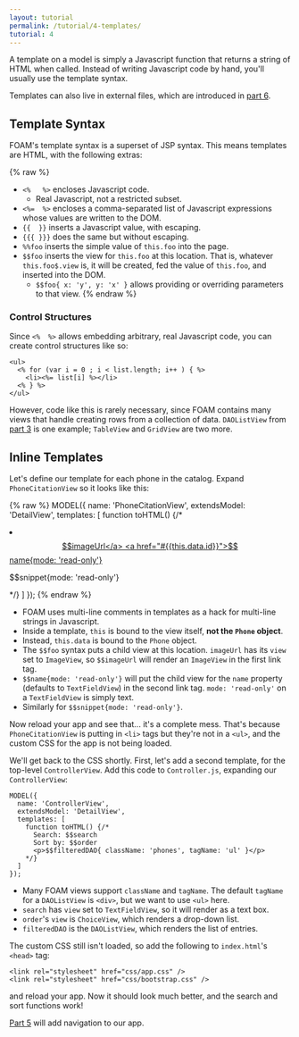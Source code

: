 ```yaml
---
layout: tutorial
permalink: /tutorial/4-templates/
tutorial: 4
---
```


A template on a model is simply a Javascript function that returns a string of HTML when called. Instead of writing Javascript code by hand, you'll usually use the template syntax.

Templates can also live in external files, which are introduced in [part 6](/tutorial/6-detailview).

## Template Syntax

FOAM's template syntax is a superset of JSP syntax. This means templates are HTML, with the following extras:

{% raw %}
- `<%   %>` encloses Javascript code.
    - Real Javascript, not a restricted subset.
- `<%=  %>` encloses a comma-separated list of Javascript expressions whose values are written to the DOM.
- `{{  }}` inserts a Javascript value, with escaping.
- `{{{ }}}` does the same but without escaping.
- `%%foo` inserts the simple value of `this.foo` into the page.
- `$$foo` inserts the view for `this.foo` at this location. That is, whatever `this.foo$.view` is, it will be created, fed the value of `this.foo`, and inserted into the DOM.
    - `$$foo{ x: 'y', y: 'x' }` allows providing or overriding parameters to that view.
{% endraw %}

### Control Structures

Since `<%  %>` allows embedding arbitrary, real Javascript code, you can create control structures like so:

    <ul>
      <% for (var i = 0 ; i < list.length; i++ ) { %>
        <li><%= list[i] %></li>
      <% } %>
    </ul>

However, code like this is rarely necessary, since FOAM contains many views that handle creating rows from a collection of data. `DAOListView` from [part 3](/tutorial/3-dao) is one example; `TableView` and `GridView` are two more.

## Inline Templates

Let's define our template for each phone in the catalog. Expand `PhoneCitationView` so it looks like this:

{% raw %}
    MODEL({
      name: 'PhoneCitationView',
      extendsModel: 'DetailView',
      templates: [
        function toHTML() {/*
          <li class="thumbnail">
            <a href="#{{this.data.id}}" class="thumb">$$imageUrl</a>
            <a href="#{{this.data.id}}">$$name{mode: 'read-only'}</a>
            <p>$$snippet{mode: 'read-only'}</p>
          </li>
        */}
      ]
    });
{% endraw %}

- FOAM uses multi-line comments in templates as a hack for multi-line strings in Javascript.
- Inside a template, `this` is bound to the view itself, **not the `Phone` object**.
- Instead, `this.data` is bound to the `Phone` object.
- The `$$foo` syntax puts a child view at this location. `imageUrl` has its `view` set to `ImageView`, so `$$imageUrl` will render an `ImageView` in the first link tag.
- `$$name{mode: 'read-only'}` will put the child view for the `name` property (defaults to `TextFieldView`) in the second link tag. `mode: 'read-only'` on a `TextFieldView` is simply text.
- Similarly for `$$snippet{mode: 'read-only'}`.

Now reload your app and see that... it's a complete mess. That's because `PhoneCitationView` is putting in `<li>` tags but they're not in a `<ul>`, and the custom CSS for the app is not being loaded.

We'll get back to the CSS shortly. First, let's add a second template, for the top-level `ControllerView`. Add this code to `Controller.js`, expanding our `ControllerView`:

    MODEL({
      name: 'ControllerView',
      extendsModel: 'DetailView',
      templates: [
        function toHTML() {/*
          Search: $$search
          Sort by: $$order
          <p>$$filteredDAO{ className: 'phones', tagName: 'ul' }</p>
        */}
      ]
    });

- Many FOAM views support `className` and `tagName`. The default `tagName` for a `DAOListView` is `<div>`, but we want to use `<ul>` here.
- `search` has `view` set to `TextFieldView`, so it will render as a text box.
- `order`'s `view` is `ChoiceView`, which renders a drop-down list.
- `filteredDAO` is the `DAOListView`, which renders the list of entries.

The custom CSS still isn't loaded, so add the following to `index.html`'s `<head>` tag:

    <link rel="stylesheet" href="css/app.css" />
    <link rel="stylesheet" href="css/bootstrap.css" />

and reload your app. Now it should look much better, and the search and sort functions work!

[Part 5](/tutorial/5-navigation) will add navigation to our app.


